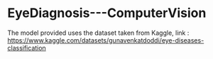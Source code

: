 # EyeDiagnosis---ComputerVision

The model provided uses the dataset taken from Kaggle, link : https://www.kaggle.com/datasets/gunavenkatdoddi/eye-diseases-classification
